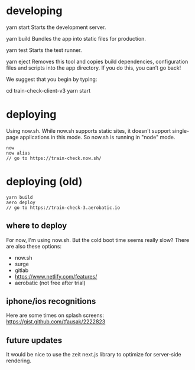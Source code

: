   # developing
  
  yarn start
    Starts the development server.

  yarn build
    Bundles the app into static files for production.

  yarn test
    Starts the test runner.

  yarn eject
    Removes this tool and copies build dependencies, configuration files
    and scripts into the app directory. If you do this, you can’t go back!

We suggest that you begin by typing:

  cd train-check-client-v3
  yarn start

# deploying

Using now.sh. While now.sh supports static sites, it doesn't support single-page applications in this mode. So now.sh is running in "node" mode.

```
now
now alias
// go to https://train-check.now.sh/
```

# deploying (old)

```
yarn build
aero deploy
// go to https://train-check-3.aerobatic.io
```

## where to deploy

For now, I'm using now.sh. But the cold boot time seems really slow? There are also these options:

- now.sh 
- surge
- gitlab
- https://www.netlify.com/features/
- aerobatic (not free after trial)

## iphone/ios recognitions

Here are some times on splash screens: https://gist.github.com/tfausak/2222823

## future updates

It would be nice to use the zeit next.js library to optimize for server-side rendering.